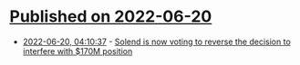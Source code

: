 # [Published on 2022-06-20](index.md)

* [2022-06-20, 04:10:37](https://news.ycombinator.com/item?id=31806191) - [Solend is now voting to reverse the decision to interfere with $170M position](https://realms.today/dao/SLND/proposal/3geE5P3D7VJRaNNDVfZciGsXgwGiao1hSNpRM6jWNa5A)
